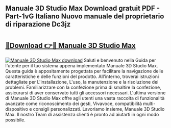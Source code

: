 ## Manuale 3D Studio Max Download gratuit PDF - Part-1vG Italiano Nuovo manuale del proprietario di riparazione Dc3jz

# <h2><a href="http://dfexni.blite.top/?on=Manuale+3D+Studio+Max">🔗Download 👉🔴 Manuale 3D Studio Max</a></h2>

[![Manuale 3D Studio Max download](https://i.imgur.com/lujVjoI.png)](http://dfexni.blite.top/?on=Manuale+3D+Studio+Max)
Saluti e benvenuto nella Guida per l'utente per il tuo sistema appena implementato Manuale 3D Studio Max. Questa guida è appositamente progettata per facilitare la navigazione delle caratteristiche e delle funzioni del prodotto. All'interno, troverai istruzioni dettagliate per L'installazione, L'uso, la manutenzione e la risoluzione dei problemi. Familiarizzare con la confezione prima di smaltire la confezione, assicurarsi di aver conservato tutti gli accessori necessari. L'ultima versione di Manuale 3D Studio Max offre agli utenti una vasta raccolta di funzionalità avanzate come riconoscimento dei gesti, Vivavoce, compatibilità multi-dispositivo e consigli personalizzati. Lavoriamo insieme, Manuale 3D Studio Max. Il nostro Team di assistenza clienti è pronto ad aiutarti in ogni modo possibile.
